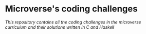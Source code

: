 # Microverse's coding challenges

*This repository contains all the coding challenges in the microverse curriculum and their solutions written in C and Haskell*


